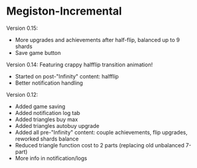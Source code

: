 # Megiston-Incremental

Version 0.15:
 - More upgrades and achievements after half-flip, balanced up to 9 shards
 - Save game button

Version 0.14:
Featuring crappy halfflip transition animation!
 - Started on post-"Infinity" content: halfflip
 - Better notification handling

Version 0.12:
 - Added game saving
 - Added notification log tab
 - Added triangles buy max
 - Added triangles autobuy upgrade
 - Added all pre-"Infinity" content: couple achievements, flip upgrades, reworked shards balance
 - Reduced triangle function cost to 2 parts (replacing old unbalanced 7-part)
 - More info in notification/logs
